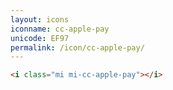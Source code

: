 ```yaml
---
layout: icons
iconname: cc-apple-pay
unicode: EF97
permalink: /icon/cc-apple-pay/
---
```


``` html
<i class="mi mi-cc-apple-pay"></i>
```
